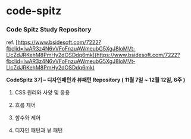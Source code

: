 # code-spitz
### Code Spitz Study Repository

ref. [https://www.bsidesoft.com/7222?fbclid=IwAR3z4N6vVFoFnzuAWmeubG5XgJ8loMVt-LlcZdJRKehM8PmHy2dOSDdq6mk](https://www.bsidesoft.com/7222?fbclid=IwAR3z4N6vVFoFnzuAWmeubG5XgJ8loMVt-LlcZdJRKehM8PmHy2dOSDdq6mk)

**CodeSpitz 3기 – 디자인패턴과 뷰패턴 Repository ( 11월 7일 ~ 12월 12일, 6주 )** 

1. CSS 원리와 사양 및 응용

2. 흐름 제어

3. 함수와 제어

4. 디자인 패턴과 뷰 패턴
